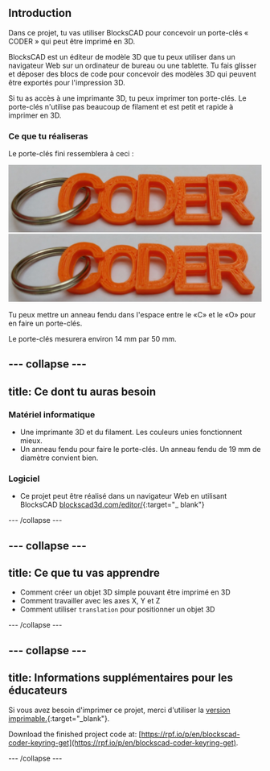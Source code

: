 ## Introduction

Dans ce projet, tu vas utiliser BlocksCAD pour concevoir un porte-clés « CODER » qui peut être imprimé en 3D.

BlocksCAD est un éditeur de modèle 3D que tu peux utiliser dans un navigateur Web sur un ordinateur de bureau ou une tablette. Tu fais glisser et déposer des blocs de code pour concevoir des modèles 3D qui peuvent être exportés pour l'impression 3D.

Si tu as accès à une imprimante 3D, tu peux imprimer ton porte-clés. Le porte-clés n'utilise pas beaucoup de filament et est petit et rapide à imprimer en 3D.

### Ce que tu réaliseras

Le porte-clés fini ressemblera à ceci :

![capture d'écran](images/coder-keyring.png) ![capture d'écran](images/coder-keyring.png)

Tu peux mettre un anneau fendu dans l'espace entre le «C» et le «O» pour en faire un porte-clés.

Le porte-clés mesurera environ 14 mm par 50 mm.

--- collapse ---
---
title: Ce dont tu auras besoin
---

### Matériel informatique

+ Une imprimante 3D et du filament. Les couleurs unies fonctionnent mieux.
+ Un anneau fendu pour faire le porte-clés. Un anneau fendu de 19 mm de diamètre convient bien.

### Logiciel

+ Ce projet peut être réalisé dans un navigateur Web en utilisant BlocksCAD [blockscad3d.com/editor/](https://www.blockscad3d.com/editor){:target="_ blank"}

--- /collapse ---

--- collapse ---
---
title: Ce que tu vas apprendre
---

+ Comment créer un objet 3D simple pouvant être imprimé en 3D
+ Comment travailler avec les axes X, Y et Z
+ Comment utiliser `translation` pour positionner un objet 3D

--- /collapse ---

--- collapse ---
---
title: Informations supplémentaires pour les éducateurs
---

Si vous avez besoin d'imprimer ce projet, merci d'utiliser la [version imprimable.](https://projects.raspberrypi.org/en/projects/blockscad-coder-keyring/print){:target="_blank"}.

Download the finished project code at: [https://rpf.io/p/en/blockscad-coder-keyring-get](https://rpf.io/p/en/blockscad-coder-keyring-get).

--- /collapse ---

